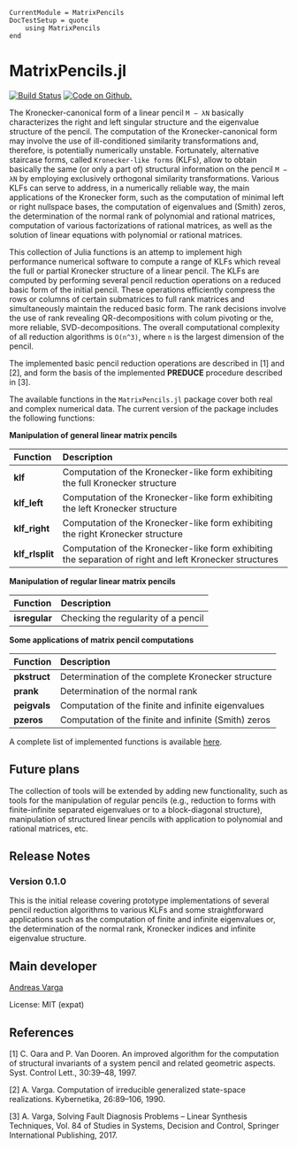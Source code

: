 ```@meta
CurrentModule = MatrixPencils
DocTestSetup = quote
    using MatrixPencils
end
```

# MatrixPencils.jl

[![Build Status](https://travis-ci.com/andreasvarga/MatrixPencils.jl.svg?branch=master)](https://travis-ci.com/andreasvarga/MatrixPencils.jl)
[![Code on Github.](https://img.shields.io/badge/code%20on-github-blue.svg)](https://github.com/andreasvarga/MatrixPencils.jl)

The Kronecker-canonical form of a linear pencil `M − λN` basically characterizes the right and left singular structure and the eigenvalue structure of the pencil. The computation of the Kronecker-canonical form may involve the use of ill-conditioned similarity transformations and, therefore, is potentially numerically unstable. Fortunately, alternative staircase forms, called `Kronecker-like forms` (KLFs), allow to obtain basically the same (or only a
part of) structural information on the pencil `M − λN` by employing exclusively orthogonal similarity transformations.
Various KLFs can serve to address, in a numerically reliable way, the main applications of the Kronecker form,
such as the computation of minimal left or right nullspace bases, the computation of eigenvalues and (Smith) zeros, the determination of the normal rank of polynomial and rational matrices, computation of various factorizations of rational matrices, as well as the solution of linear equations with polynomial or rational matrices.

This collection of Julia functions is an attemp to implement high performance numerical software to compute a range of
KLFs which reveal the full or partial Kronecker structure of a linear pencil. The KLFs are computed by performing several pencil reduction operations on a reduced basic form of the initial pencil. These operations efficiently compress the rows or columns of certain submatrices to full rank matrices and simultaneously maintain the reduced basic form. The rank decisions involve the use of rank revealing QR-decompositions with colum pivoting or the, more reliable, SVD-decompositions. The overall computational complexity of all reduction algorithms is ``O(n^3)``, where ``n`` is the largest dimension of the pencil.  

The implemented basic pencil reduction operations are described in [1] and [2], and form the basis of the implemented **PREDUCE** procedure described in [3].  

The available functions in the `MatrixPencils.jl` package cover both real and complex numerical data.
The current version of the package includes the following functions:

**Manipulation of general linear matrix pencils**

| Function | Description |
| :--- | :--- |
| **klf** |   Computation of the Kronecker-like form exhibiting the full Kronecker structure |
| **klf_left** |  Computation of the Kronecker-like form exhibiting the left Kronecker structure |
| **klf_right** |   Computation of the Kronecker-like form exhibiting the right Kronecker structure |
| **klf_rlsplit** | Computation of the Kronecker-like form exhibiting the separation of right and left Kronecker structures |

**Manipulation of regular linear matrix pencils**

| Function | Description |
| :--- | :--- |
| **isregular** | Checking the regularity of a pencil |

**Some applications of matrix pencil computations**

| Function | Description |
| :--- | :--- |
| **pkstruct** | Determination of the complete Kronecker structure |
| **prank** | Determination of the normal rank |
| **peigvals** | Computation of the finite and infinite eigenvalues |
| **pzeros** | Computation of the finite and infinite (Smith) zeros |

A complete list of implemented functions is available [here](https://sites.google.com/site/andreasvargacontact/home/software/matrix-pencils-in-julia).

## Future plans

The collection of tools will be extended by adding new functionality, such as tools for the manipulation of regular pencils (e.g., reduction to forms with finite-infinite separated eigenvalues or to a block-diagonal structure), manipulation of structured linear pencils with application to polynomial and rational matrices, etc.

## Release Notes

### Version 0.1.0

This is the initial release covering prototype implementations of several pencil reduction algorithms to various KLFs and some straightforward applications such as the computation of finite and infinite eigenvalues or, the determination of the normal rank, Kronecker indices and infinite eigenvalue structure.

## Main developer

[Andreas Varga](https://sites.google.com/site/andreasvargacontact/home)

License: MIT (expat)

## References

[1]   C. Oara and P. Van Dooren. An improved algorithm for the computation of structural invariants of a system pencil and related geometric aspects. Syst. Control Lett., 30:39–48, 1997.

[2]   A. Varga. Computation of irreducible generalized state-space realizations. Kybernetika, 26:89–106, 1990.

[3]   A. Varga, Solving Fault Diagnosis Problems – Linear Synthesis Techniques, Vol. 84 of
Studies in Systems, Decision and Control, Springer International Publishing, 2017.